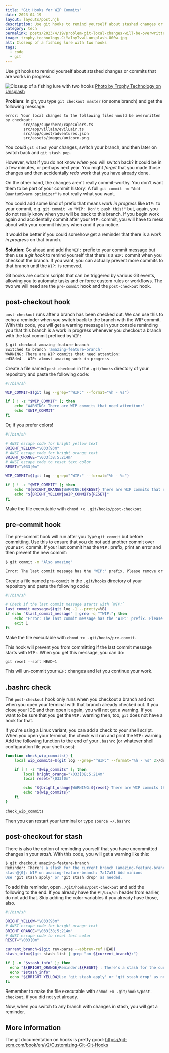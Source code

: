 ```yaml
---
title: "Git Hooks for WIP Commits"
date: 2023-04-19
layout: layouts/post.njk
description: Use git hooks to remind yourself about stashed changes or commits that are works in progress.
category: tech
permalink: posts/2023/4/19/problem-git-local-changes-will-be-overwritten-but-you-do-not-want-to-git-stash/index.html
image: trophy-technology-CiYaInyTvwU-unsplash-800w.jpg
alt: Closeup of a fishing lure with two hooks
tags:
  - code
  - git
---
```


Use git hooks to remind yourself about stashed changes or commits that are works in progress.

![Closeup of a fishing lure with two hooks](/images/trophy-technology-CiYaInyTvwU-unsplash.jpg) [Photo by Trophy Technology on Unsplash](https://unsplash.com/es/@trophytechnology?utm_source=unsplash&utm_medium=referral&utm_content=creditCopyText)

**Problem**: In git, you type `git checkout master` (or some branch) and get the following message:

```text
error: Your local changes to the following files would be overwritten by checkout:
        src/app/superhero/capeColors.ts
        src/app/villain/evilLair.ts
        src/app/quest/adventures.json
        src/assets/images/unicorn.png
```

You _could_ `git stash` your changes, switch your branch, and then later on switch back and `git stash pop`.

However, what if you do not know _when_ you will switch back? It could be in a few minutes, or perhaps next year. You might _forget_ that you made those changes and then accidentally _redo_ work that you have already done.

On the other hand, the changes aren't really commit-worthy. You don't want them to be part of your commit history. A full `git commit -m "Add QuantumSwarm optimizer"` is not really what you want.

You could add some kind of prefix that means _work in progress_ like `WIP:` to your commit, e.g. `git commit -m "WIP: Don't push this!"` but, again, you do not really know when you will be back to this branch. If you begin work again and accidentally commit after your `WIP:` commit, you will have to mess about with your commit history when and if you notice.

It would be better if you could somehow get a reminder that there is a _work in progress_ on that branch.

**Solution**: Go ahead and add the `WIP:` prefix to your commit message but then use a _git hook_ to remind yourself that there is a `WIP:` commit when you checkout the branch. If you want, you can actually prevent more commits to that branch until the `WIP:` is removed.

Git hooks are custom scripts that can be triggered by various Git events, allowing you to automate tasks and enforce custom rules or workflows. The two we will need are the `pre-commit` hook and the `post-checkout` hook.

## post-checkout hook

`post-checkout` runs after a branch has been checked out. We can use this to echo a reminder when you switch back to the branch with the WIP commit. With this code, you will get a warning message in your console reminding you that this branch is a work in progress whenever you checkout a branch with the last commit prefixed by `WIP:`

```bash
$ git checkout amazing-feature-branch
Switched to branch 'amazing-feature-branch'
WARNING: There are WIP commits that need attention:
ed38de4 - WIP: almost amazing work in progress
```

Create a file named `post-checkout` in the `.git/hooks` directory of your repository and paste the following code:

```bash
#!/bin/sh

WIP_COMMIT=$(git log --grep="^WIP:" --format="%h - %s")

if [ ! -z "$WIP_COMMIT" ]; then
    echo "WARNING: There are WIP commits that need attention:"
    echo "$WIP_COMMIT"
fi
```

Or, if you prefer colors!

```bash
#!/bin/sh

# ANSI escape code for bright yellow text
BRIGHT_YELLOW="\033[93m"
# ANSI escape code for bright orange text
BRIGHT_ORANGE="\033[38;5;214m"
# ANSI escape code to reset text color
RESET="\033[0m"

WIP_COMMIT=$(git log --grep="^WIP:" --format="%h - %s")

if [ ! -z "$WIP_COMMIT" ]; then
    echo "${BRIGHT_ORANGE}WARNING:${RESET} There are WIP commits that need attention:"
    echo "${BRIGHT_YELLOW}$WIP_COMMIT${RESET}"
fi
```

Make the file executable with `chmod +x .git/hooks/post-checkout`.

## pre-commit hook

The pre-commit hook will run after you type `git commit` but before committing. Use this to ensure that you do not add another commit over your `WIP:` commit. If your last commit has the `WIP:` prefix, print an error and then prevent the new commit:

```bash
$ git commit -m "Also amazing"

Error: The last commit message has the 'WIP:' prefix. Please remove or amend the commit before proceeding.
```

Create a file named `pre-commit` in the `.git/hooks` directory of your repository and paste the following code:

```bash
#!/bin/sh

# Check if the last commit message starts with `WIP:`
last_commit_message=$(git log -1 --pretty=%B)
if echo "$last_commit_message" | grep -q "^WIP:"; then
    echo "Error: The last commit message has the 'WIP:' prefix. Please remove or amend the commit before proceeding."
    exit 1
fi
```

Make the file executable with `chmod +x .git/hooks/pre-commit`.

This hook will prevent you from committing if the last commit message starts with `WIP:`. When you get this message, you can do:

```
git reset --soft HEAD~1
```

This will un-commit your `WIP:` changes and let you continue your work.

## .bashrc check

The `post-checkout` hook only runs when you checkout a branch and not when you open your terminal with that branch already checked out. If you close your IDE and then open it again, you will not get a warning. If you want to be sure that you get the `WIP:` warning then, too, `git` does not have a hook for that.

If you're using a Linux variant, you can add a check to your shell script. When you open your terminal, the check will run and print the `WIP:` warning. Add the following function to the end of your `.bashrc` (or whatever shell configuration file your shell uses):

```bash
function check_wip_commits() {
    local wip_commits=$(git log --grep="^WIP:" --format="%h - %s" 2>/dev/null)

    if [ ! -z "$wip_commits" ]; then
        local bright_orange="\033[38;5;214m"
        local reset="\033[0m"

        echo "${bright_orange}WARNING:${reset} There are WIP commits that need attention:"
        echo "${wip_commits}"
    fi
}

check_wip_commits
```

Then you can restart your terminal or type `source ~/.bashrc`

## post-checkout for stash

There is also the option of reminding yourself that you have uncommitted changes in your _stash_. With this code, you will get a warning like this:

```bash
$ git checkout amazing-feature-branch
Reminder: There's a stash for the current branch (amazing-feature-branch):
stash@{0}: WIP on amazing-feature-branch: 7a17a51 Add minions
Use 'git stash apply' or 'git stash drop' as needed.
```

To add this reminder, open `./git/hooks/post-checkout` and add the following to the end. If you already have the `#!/bin/sh` header from earlier, do not add that. Skip adding the color variables if you already have those, also.

```bash
#!/bin/sh

BRIGHT_YELLOW="\033[93m"
# ANSI escape code for bright orange text
BRIGHT_ORANGE="\033[38;5;214m"
# ANSI escape code to reset text color
RESET="\033[0m"

current_branch=$(git rev-parse --abbrev-ref HEAD)
stash_info=$(git stash list | grep "on ${current_branch}:")

if [ -n "$stash_info" ]; then
  echo "${BRIGHT_ORANGE}Reminder:${RESET} : There's a stash for the current branch ($current_branch)"
  echo "$stash_info"
  echo "${BRIGHT_YELLOW}Use 'git stash apply' or 'git stash drop' as needed.${RESET}"
fi
```

Remember to make the file executable with `chmod +x .git/hooks/post-checkout`, if you did not yet already.

Now, when you switch to any branch with changes in stash, you will get a reminder.

## More information

The git documentation on hooks is pretty good: <https://git-scm.com/book/en/v2/Customizing-Git-Git-Hooks>

